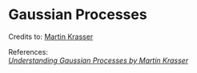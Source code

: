 # Gaussian Processes

Credits to: [Martin Krasser](https://github.com/krasserm)

References:\
[*Understanding Gaussian Processes by Martin Krasser*](http://krasserm.github.io/2018/03/19/gaussian-processes/)